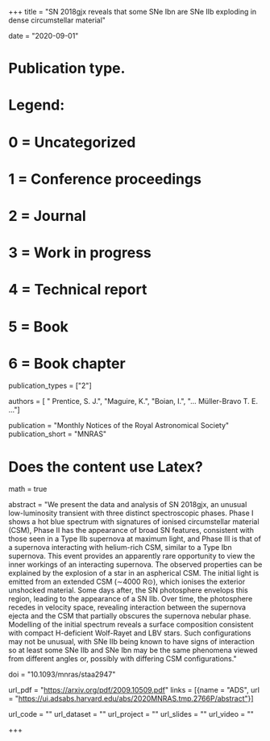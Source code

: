 +++
title = "SN 2018gjx reveals that some SNe Ibn are SNe IIb exploding in dense circumstellar material"

date = "2020-09-01"

# Publication type.
# Legend:
# 0 = Uncategorized
# 1 = Conference proceedings
# 2 = Journal
# 3 = Work in progress
# 4 = Technical report
# 5 = Book
# 6 = Book chapter
publication_types = ["2"]

authors = [ " Prentice, S. J.", "Maguire, K.", "Boian, I.", "... Müller-Bravo T. E. ..."]

publication = "Monthly Notices of the Royal Astronomical Society"
publication_short = "MNRAS"

# Does the content use Latex?
math = true

abstract = "We present the data and analysis of SN 2018gjx, an unusual low-luminosity transient with three distinct spectroscopic phases. Phase I shows a hot blue spectrum with signatures of ionised circumstellar material (CSM), Phase II has the appearance of broad SN features, consistent with those seen in a Type IIb supernova at maximum light, and Phase III is that of a supernova interacting with helium-rich CSM, similar to a Type Ibn supernova. This event provides an apparently rare opportunity to view the inner workings of an interacting supernova. The observed properties can be explained by the explosion of a star in an aspherical CSM. The initial light is emitted from an extended CSM (∼4000 R⊙), which ionises the exterior unshocked material. Some days after, the SN photosphere envelops this region, leading to the appearance of a SN IIb. Over time, the photosphere recedes in velocity space, revealing interaction between the supernova ejecta and the CSM that partially obscures the supernova nebular phase. Modelling of the initial spectrum reveals a surface composition consistent with compact H-deficient Wolf-Rayet and LBV stars. Such configurations may not be unusual, with SNe IIb being known to have signs of interaction so at least some SNe IIb and SNe Ibn may be the same phenomena viewed from different angles or, possibly with differing CSM configurations."

doi = "10.1093/mnras/staa2947"

url_pdf = "https://arxiv.org/pdf/2009.10509.pdf"
links = [{name = "ADS", url = "https://ui.adsabs.harvard.edu/abs/2020MNRAS.tmp.2766P/abstract"}]

url_code = ""
url_dataset = ""
url_project = ""
url_slides = ""
url_video = ""

+++

